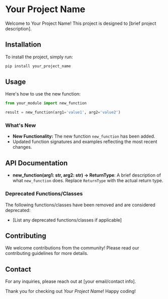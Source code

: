 # Your Project Name

Welcome to Your Project Name! This project is designed to [brief project description]. 

## Installation

To install the project, simply run:

```bash
pip install your_project_name
```

## Usage

Here's how to use the new function:

```python
from your_module import new_function

result = new_function(arg1='value1', arg2='value2')
```

### What's New

- **New Functionality:** The new function `new_function` has been added.
- Updated function signatures and examples reflecting the most recent changes.

## API Documentation

- **new_function(arg1: str, arg2: str) -> ReturnType**: A brief description of what `new_function` does. Replace `ReturnType` with the actual return type.

### Deprecated Functions/Classes

The following functions/classes have been removed and are considered deprecated:
- [List any deprecated functions/classes if applicable]

## Contributing

We welcome contributions from the community! Please read our contributing guidelines for more details.

## Contact

For any inquiries, please reach out at [your email/contact info].

Thank you for checking out *Your Project Name*! Happy coding!
